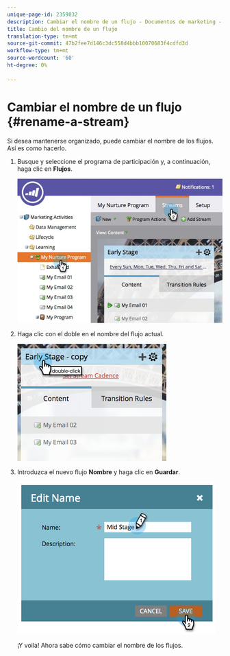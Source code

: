 ```yaml
---
unique-page-id: 2359832
description: Cambiar el nombre de un flujo - Documentos de marketing - Documentación del producto
title: Cambio del nombre de un flujo
translation-type: tm+mt
source-git-commit: 47b2fee7d146c3dc558d4bbb10070683f4cdfd3d
workflow-type: tm+mt
source-wordcount: '60'
ht-degree: 0%

---
```



# Cambiar el nombre de un flujo {#rename-a-stream}

Si desea mantenerse organizado, puede cambiar el nombre de los flujos. Así es como hacerlo.

1. Busque y seleccione el programa de participación y, a continuación, haga clic en **Flujos**.

   ![](assets/cloneasteam-1.jpg)

1. Haga clic con el doble en el nombre del flujo actual.

   ![](assets/image2014-9-15-17-3a4-3a10.png)

1. Introduzca el nuevo flujo **Nombre** y haga clic en **Guardar**.

   ![](assets/image2014-9-15-17-3a4-3a14.png)

   ¡Y voila! Ahora sabe cómo cambiar el nombre de los flujos.

